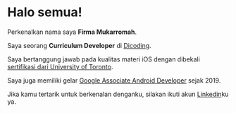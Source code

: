 # Halo semua! 

Perkenalkan nama saya **Firma Mukarromah**.

Saya seorang **Curriculum Developer** di [Dicoding](https://www.dicoding.com/). 

Saya bertanggung jawab pada kualitas materi iOS dengan dibekali [sertifikasi dari University of Toronto](https://www.coursera.org/account/accomplishments/specialization/CLKJD8XBXJ3M). 

Saya juga memiliki gelar [Google Associate Android Developer](https://www.credential.net/h5deoi5h) sejak 2019.

Jika kamu tertarik untuk berkenalan denganku, silakan ikuti akun [Linkedin](https://www.linkedin.com/in/firma-mukarromah-865472215/)ku ya.

